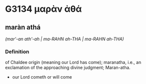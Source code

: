 # G3134 μαρὰν ἀθά

## maràn athá

_(mar'-an ath'-ah | ma-RAHN ah-THA | ma-RAHN ah-THA)_

### Definition

of Chaldee origin (meaning our Lord has come); maranatha, i.e., an exclamation of the approaching divine judgment; Maran-atha.

- our Lord cometh or will come

